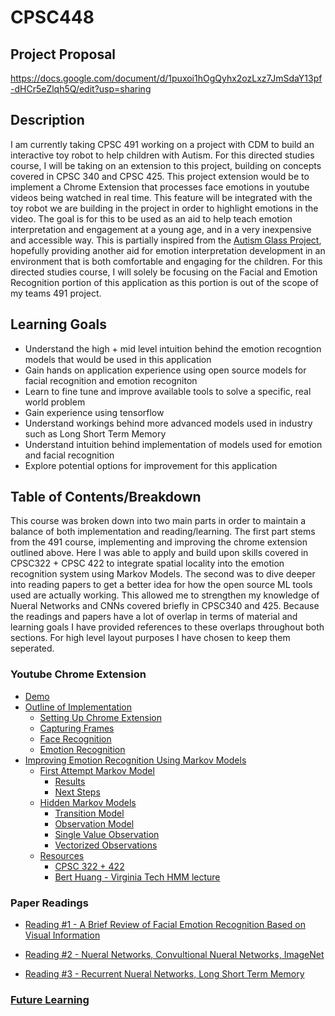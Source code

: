 # CPSC448

## Project Proposal
https://docs.google.com/document/d/1puxoi1hOgQyhx2ozLxz7JmSdaY13pf-dHCr5eZlqh5Q/edit?usp=sharing

## Description

I am currently taking CPSC 491 working on a project with CDM to build an interactive toy robot to help children with Autism. For this directed studies course, I will be taking on an extension to this project, building on concepts covered in CPSC 340 and CPSC 425. This project extension would be to implement a Chrome Extension that processes face emotions in youtube videos being watched in real time. This feature will be integrated with the toy robot we are building in the project in order to highlight emotions in the video. The goal is for this to be used as an aid to help teach emotion interpretation and engagement at a young age, and in a very inexpensive and accessible way. This is partially inspired from the [Autism Glass Project](http://autismglass.stanford.edu/), hopefully providing another aid for emotion interpretation development in an environment that is both comfortable and engaging for the children. For this directed studies course, I will solely be focusing on the Facial and Emotion Recognition portion of this application as this portion is out of the scope of my teams 491 project.  

## Learning Goals

* Understand the high + mid level intuition behind the emotion recogntion models that would be used in this application
* Gain hands on application experience using open source models for facial recognition and emotion recogniton 
* Learn to fine tune and improve available tools to solve a specific, real world problem
* Gain experience using tensorflow
* Understand workings behind more advanced models used in industry such as Long Short Term Memory 
* Understand intuition behind implementation of models used for emotion and facial recognition 
* Explore potential options for improvement for this application


## Table of Contents/Breakdown

This course was broken down into two main parts in order to maintain a balance of both implementation and reading/learning. The first part stems from the 491 course, implementing and improving the chrome extension outlined above. Here I was able to apply and build upon skills covered in CPSC322 + CPSC 422 to integrate spatial locality into the emotion recognition system using Markov Models. The second was to dive deeper into reading papers to get a better idea for how the open source ML tools used are actually working. This allowed me to strengthen my knowledge of Nueral Networks and CNNs covered briefly in CPSC340 and 425. Because the readings and papers have a lot of overlap in terms of material and learning goals I have provided references to these overlaps throughout both sections. For high level layout purposes I have chosen to keep them seperated. 

### Youtube Chrome Extension
* [Demo](https://github.com/ryanknauer/CPSC448/tree/master/YoutubeExtension#demo)
* [Outline of Implementation](https://github.com/ryanknauer/CPSC448/tree/master/YoutubeExtension#progress)
  * [Setting Up Chrome Extension](https://github.com/ryanknauer/CPSC448/tree/master/YoutubeExtension#1-setting-up-chrome-extension)
  * [Capturing Frames](https://github.com/ryanknauer/CPSC448/tree/master/YoutubeExtension#2-capturing-frames)
  * [Face Recognition](https://github.com/ryanknauer/CPSC448/tree/master/YoutubeExtension#3-face-recognition)
  * [Emotion Recognition](https://github.com/ryanknauer/CPSC448/tree/master/YoutubeExtension#4-emotion-recognition)
* [Improving Emotion Recognition Using Markov Models](https://github.com/ryanknauer/CPSC448/blob/master/YoutubeExtension/Markov.md)
  * [First Attempt Markov Model](https://github.com/ryanknauer/CPSC448/blob/master/YoutubeExtension/Markov.md#first-attempt)
    * [Results](https://github.com/ryanknauer/CPSC448/blob/master/YoutubeExtension/Markov.md#results)
    * [Next Steps](https://github.com/ryanknauer/CPSC448/blob/master/YoutubeExtension/Markov.md#next-steps)
  * [Hidden Markov Models](https://github.com/ryanknauer/CPSC448/blob/master/YoutubeExtension/Markov.md)
    * [Transition Model](https://github.com/ryanknauer/CPSC448/blob/master/YoutubeExtension/Markov.md#transition-model)
    * [Observation Model](https://github.com/ryanknauer/CPSC448/blob/master/YoutubeExtension/Markov.md#observation-model)
    * [Single Value Observation](https://github.com/ryanknauer/CPSC448/blob/master/YoutubeExtension/Markov.md#single-valued-observation)
    * [Vectorized Observations](https://github.com/ryanknauer/CPSC448/blob/master/HMM.ipynb)
  * [Resources](https://www.youtube.com/watch?v=9yl4XGp5OEg)
    * [CPSC 322 + 422
](https://github.com/ryanknauer/CPSC448/blob/master/YoutubeExtension/Markov.md#cpsc-322--422)
    * [Bert Huang - Virginia Tech HMM lecture
](https://github.com/ryanknauer/CPSC448/blob/master/YoutubeExtension/Markov.md#bert-huang---virginia-tech-hmm-lecture)

### Paper Readings

 * [Reading #1 - A Brief Review of Facial Emotion Recognition Based on Visual Information](https://github.com/ryanknauer/CPSC448/blob/master/Readings1.md)

 * [Reading #2 - Nueral Networks, Convultional Nueral Networks, ImageNet](https://github.com/ryanknauer/CPSC448/blob/master/Reading2.md)

 * [Reading #3 - Recurrent Nueral Networks, Long Short Term Memory](https://github.com/ryanknauer/CPSC448/blob/master/Readings3.md)

### [Future Learning](https://github.com/ryanknauer/CPSC448/blob/master/NextSteps.md)
